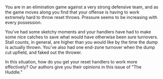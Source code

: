 You are in an elimination game against a very strong defensive team, and
as the game moves along you find that your offense is having to work
extremely hard to throw reset throws. Pressure seems to be increasing
with every possession.

You\'ve had some sketchy moments and your handlers have had to make some
nice catches to save what would have otherwise been sure turnovers.
Stall counts, in general, are higher than you would like by the time the
dump is actually thrown. You\'ve also had one end-zone turnover when the
dump cut upfield, and faked out the thrower.

In this situation, how do you get your reset handlers to work more
effectively? Our authors give you their opinions in this issue of \"The
Huddle.\"
